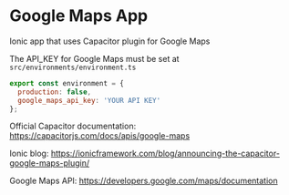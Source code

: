 # Google Maps App
Ionic app that uses Capacitor plugin for Google Maps

The API_KEY for Google Maps must be set at `src/environments/environment.ts`

```js
export const environment = {
  production: false,
  google_maps_api_key: 'YOUR API KEY'
};
```

Official Capacitor documentation: https://capacitorjs.com/docs/apis/google-maps

Ionic blog: https://ionicframework.com/blog/announcing-the-capacitor-google-maps-plugin/

Google Maps API: https://developers.google.com/maps/documentation